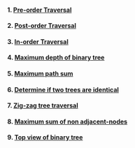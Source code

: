 #### 1. [ Pre-order Traversal ]( https://practice.geeksforgeeks.org/problems/preorder-traversal/1 )

#### 2. [ Post-order Traversal ](https://practice.geeksforgeeks.org/problems/postorder-traversal/1)

#### 3. [ In-order Traversal ](https://practice.geeksforgeeks.org/problems/inorder-traversal/1)

#### 4. [ Maximum depth of binary tree](https://practice.geeksforgeeks.org/problems/maximum-depth-of-binary-tree/1)

#### 5. [ Maximum path sum ](https://leetcode.com/problems/binary-tree-maximum-path-sum/)

#### 6. [ Determine if two trees are identical ](https://practice.geeksforgeeks.org/problems/determine-if-two-trees-are-identical/1)

#### 7. [ Zig-zag tree traversal ](https://practice.geeksforgeeks.org/problems/zigzag-tree-traversal/1)

#### 8. [ Maximum sum of non adjacent-nodes ](https://practice.geeksforgeeks.org/problems/maximum-sum-of-non-adjacent-nodes/1)

#### 9. [ Top view of binary tree ](https://practice.geeksforgeeks.org/problems/top-view-of-binary-tree/1)
